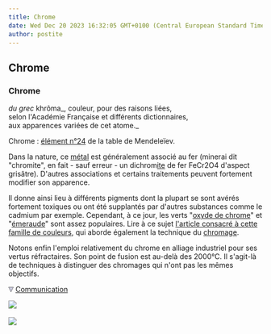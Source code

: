 ```yaml
---
title: Chrome
date: Wed Dec 20 2023 16:32:05 GMT+0100 (Central European Standard Time)
author: postite
---
```


## Chrome
### Chrome
 _du grec_ khrôma_, couleur, pour des raisons liées,  
selon l'Académie Française et différents dictionnaires,  
aux apparences variées de cet atome._

Chrome : [élément n°24](annexe1.html#cr) de la table de Mendeleïev.

Dans la nature, ce [métal](metal.html) est généralement associé au fer (minerai dit "chromite", en fait - sauf erreur - un dichrom[ite](uresiresates.html) de fer FeCr2O4 d'aspect grisâtre). D'autres associations et certains traitements peuvent fortement modifier son apparence.

Il donne ainsi lieu à différents pigments dont la plupart se sont avérés fortement toxiques ou ont été supplantés par d'autres substances comme le cadmium par exemple. Cependant, à ce jour, les verts "[oxyde de chrome](vertscomplexes.html#loxydedechrome)" et "[émeraude](verts.html#vertemeraudeetvertviridien)" sont assez populaires. Lire à ce sujet [l'article consacré à cette famille de couleurs](chrome.html), qui aborde également la technique du [chromage](chrome.html#chromage).

Notons enfin l'emploi relativement du chrome en alliage industriel pour ses vertus réfractaires. Son point de fusion est au-delà des 2000°C. Il s'agit-là de techniques à distinguer des chromages qui n'ont pas les mêmes objectifs.



![](images/flechebas.gif) [Communication](http://www.artrealite.com/annonceurs.htm) 

[![](https://cbonvin.fr/sites/regie.artrealite.com/visuels/campagne1.png)](index-2.html#20131014)

![](https://cbonvin.fr/sites/regie.artrealite.com/visuels/campagne2.png)